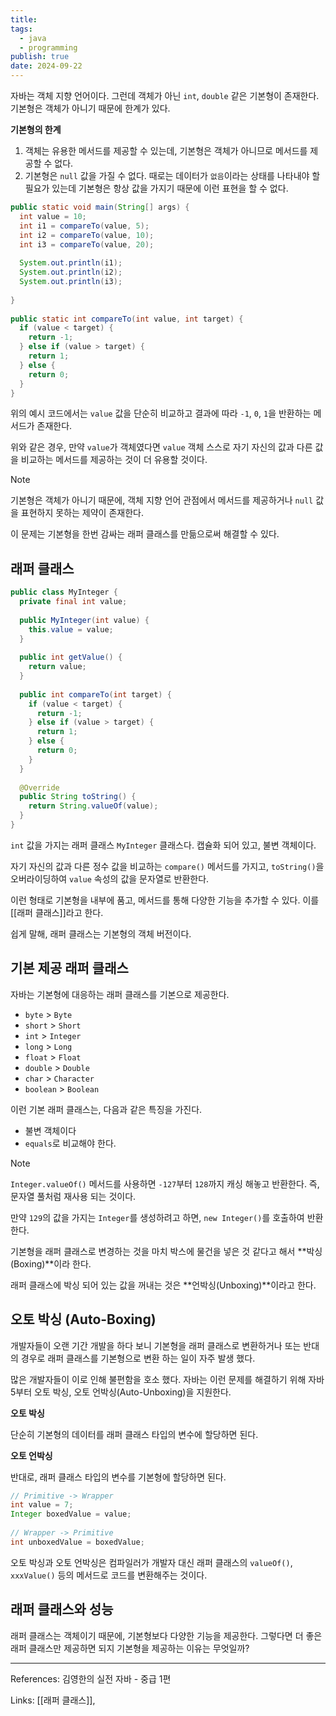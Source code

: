 ```yaml
---
title: 
tags:
  - java
  - programming
publish: true
date: 2024-09-22
---
```

자바는 객체 지향 언어이다. 그런데 객체가 아닌 `int`, `double` 같은 기본형이 존재한다. 기본형은 객체가 아니기 때문에 한계가 있다.

**기본형의 한계**

1. 객체는 유용한 메서드를 제공할 수 있는데, 기본형은 객체가 아니므로 메서드를 제공할 수 없다. 
2. 기본형은 `null` 값을 가질 수 없다. 때로는 데이터가 `없음`이라는 상태를 나타내야 할 필요가 있는데 기본형은 항상 값을 가지기 때문에 이런 표현을 할 수 없다.

```java
public static void main(String[] args) {  
  int value = 10;  
  int i1 = compareTo(value, 5);  
  int i2 = compareTo(value, 10);  
  int i3 = compareTo(value, 20);  
  
  System.out.println(i1);  
  System.out.println(i2);  
  System.out.println(i3);  
  
}  
  
public static int compareTo(int value, int target) {  
  if (value < target) {  
    return -1;  
  } else if (value > target) {  
    return 1;  
  } else {  
    return 0;  
  }  
}
```

위의 예시 코드에서는 `value` 값을 단순히 비교하고 결과에 따라 `-1`, `0`, `1`을 반환하는 메서드가 존재한다.

위와 같은 경우, 만약 `value`가 객체였다면 `value` 객체 스스로 자기 자신의 값과 다른 값을 비교하는 메서드를 제공하는 것이 더 유용할 것이다.

> [!note]
> 기본형은 객체가 아니기 때문에, 객체 지향 언어 관점에서 메서드를 제공하거나 `null` 값을 표현하지 못하는 제약이 존재한다.
> 
> 이 문제는 기본형을 한번 감싸는 래퍼 클래스를 만듦으로써 해결할 수 있다.

## 래퍼 클래스

```java
public class MyInteger {  
  private final int value;  
  
  public MyInteger(int value) {  
    this.value = value;  
  }  
  
  public int getValue() {  
    return value;  
  }  
  
  public int compareTo(int target) {  
    if (value < target) {  
      return -1;  
    } else if (value > target) {  
      return 1;  
    } else {  
      return 0;  
    }  
  }  
  
  @Override  
  public String toString() {  
    return String.valueOf(value);  
  }  
}
```

`int` 값을 가지는 래퍼 클래스 `MyInteger` 클래스다. 캡슐화 되어 있고, 불변 객체이다.

자기 자신의 값과 다른 정수 값을 비교하는 `compare()` 메서드를 가지고, `toString()`을 오버라이딩하여 `value` 속성의 값을 문자열로 반환한다.

이런 형태로 기본형을 내부에 품고, 메서드를 통해 다양한 기능을 추가할 수 있다. 이를 [[래퍼 클래스]]라고 한다.

쉽게 말해, 래퍼 클래스는 기본형의 객체 버전이다.

## 기본 제공 래퍼 클래스

자바는 기본형에 대응하는 래퍼 클래스를 기본으로 제공한다.

- `byte` > `Byte`
- `short` > `Short`
- `int` > `Integer`
- `long` > `Long`
- `float` > `Float`
- `double` > `Double`
- `char` > `Character`
- `boolean` > `Boolean`

이런 기본 래퍼 클래스는, 다음과 같은 특징을 가진다.
- 불변 객체이다
- `equals`로 비교해야 한다.

> [!note]
> `Integer.valueOf()` 메서드를 사용하면 `-127`부터 `128`까지 캐싱 해놓고 반환한다. 즉, 문자열 풀처럼 재사용 되는 것이다. 
> 
> 만약 `129`의 값을 가지는 `Integer`를 생성하려고 하면, `new Integer()`를 호출하여 반환한다.

기본형을 래퍼 클래스로 변경하는 것을 마치 박스에 물건을 넣은 것 같다고 해서 **박싱(Boxing)**이라 한다.

래퍼 클래스에 박싱 되어 있는 값을 꺼내는 것은 **언박싱(Unboxing)**이라고 한다.

## 오토 박싱 (Auto-Boxing)

개발자들이 오랜 기간 개발을 하다 보니 기본형을 래퍼 클래스로 변환하거나 또는 반대의 경우로 래퍼 클래스를 기본형으로 변환 하는 일이 자주 발생 했다.

많은 개발자들이 이로 인해 불편함을 호소 했다. 자바는 이런 문제를 해결하기 위해 자바 5부터 오토 박싱, 오토 언박싱(Auto-Unboxing)을 지원한다.

**오토 박싱**

단순히 기본형의 데이터를 래퍼 클래스 타입의 변수에 할당하면 된다.

**오토 언박싱**

반대로, 래퍼 클래스 타입의 변수를 기본형에 할당하면 된다.

```java
// Primitive -> Wrapper  
int value = 7;  
Integer boxedValue = value;
  
// Wrapper -> Primitive  
int unboxedValue = boxedValue;
```

오토 박싱과 오토 언박싱은 컴파일러가 개발자 대신 래퍼 클래스의 `valueOf()`, `xxxValue()` 등의 메서드로 코드를 변환해주는 것이다.

## 래퍼 클래스와 성능

래퍼 클래스는 객체이기 때문에, 기본형보다 다양한 기능을 제공한다. 그렇다면 더 좋은 래퍼 클래스만 제공하면 되지 기본형을 제공하는 이유는 무엇일까?

---
References: 김영한의 실전 자바 - 중급 1편

Links: [[래퍼 클래스]], 